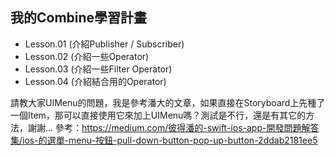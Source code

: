 ## 我的Combine學習計畫
- Lesson.01 (介紹Publisher / Subscriber)
- Lesson.02 (介紹一些Operator)
- Lesson.03 (介紹一些Filter Operator)
- Lesson.04 (介紹結合用的Operator)

請教大家UIMenu的問題，我是參考潘大的文章，如果直接在Storyboard上先種了一個Item，那可以直接使用它來加上UIMenu嗎？測試是不行，還是有其它的方法，謝謝…
參考：https://medium.com/彼得潘的-swift-ios-app-開發問題解答集/ios-的選單-menu-按鈕-pull-down-button-pop-up-button-2ddab2181ee5